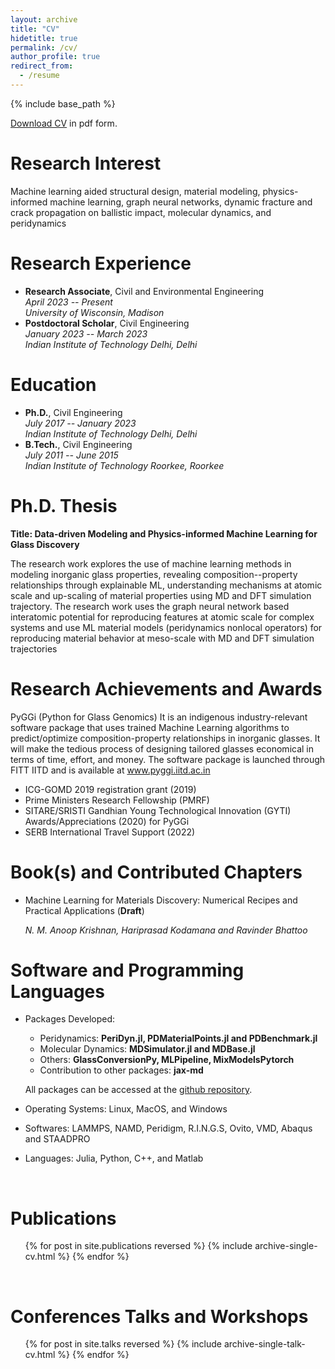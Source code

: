 ```yaml
---
layout: archive
title: "CV"
hidetitle: true
permalink: /cv/
author_profile: true
redirect_from:
  - /resume
---
```


{% include base_path %}

[Download CV]({{site.author.baseurl}}/files/ravinder_cv.pdf) in pdf form.

Research Interest
======
Machine learning aided structural design, material modeling, physics-informed machine learning, graph neural networks, dynamic fracture and crack propagation on ballistic impact, molecular dynamics, and peridynamics

Research Experience
======
- **Research Associate**, Civil and Environmental Engineering <br> _April 2023 -- Present <br> University of Wisconsin, Madison_
- **Postdoctoral Scholar**, Civil Engineering <br> _January 2023 -- March 2023 <br> Indian Institute of Technology Delhi, Delhi_

Education
======
- **Ph.D.**, Civil Engineering <br> _July 2017 -- January 2023 <br> Indian Institute of Technology Delhi, Delhi_
- **B.Tech.**, Civil Engineering <br>_July 2011 -- June 2015 <br> Indian Institute of Technology Roorkee, Roorkee_

Ph.D. Thesis
======
__Title: Data-driven Modeling and Physics-informed Machine Learning for Glass Discovery__

The research work explores the use of machine learning methods in modeling inorganic glass properties, revealing composition--property relationships through explainable ML, understanding mechanisms at atomic scale and up-scaling of material properties using MD and DFT simulation trajectory. The research work uses the graph neural network based interatomic potential for reproducing features at atomic scale for complex systems and use ML material models (peridynamics nonlocal operators) for reproducing material behavior at meso-scale with MD and DFT simulation trajectories


Research Achievements and Awards
======

PyGGi (Python for Glass Genomics)
It is an indigenous industry-relevant software package that uses trained Machine Learning
algorithms to predict/optimize composition-property relationships in inorganic glasses. It will
make the tedious process of designing tailored glasses economical in terms of time, effort, and
money.
The software package is launched through FITT IITD and is available at www.pyggi.iitd.ac.in

- ICG-GOMD 2019 registration grant (2019)
- Prime Ministers Research Fellowship (PMRF)
- SITARE/SRISTI Gandhian Young Technological Innovation (GYTI) Awards/Appreciations (2020) for PyGGi
- SERB International Travel Support (2022)

Book(s) and Contributed Chapters
======
- Machine Learning for Materials Discovery: Numerical Recipes and Practical Applications (__Draft__)

  *N. M. Anoop Krishnan, Hariprasad Kodamana and Ravinder Bhattoo*

Software and Programming Languages
======

- Packages Developed:
  - Peridynamics: __PeriDyn.jl, PDMaterialPoints.jl and PDBenchmark.jl__
  - Molecular Dynamics: __MDSimulator.jl and MDBase.jl__
  - Others: __GlassConversionPy, MLPipeline, MixModelsPytorch__
  - Contribution to other packages: __jax-md__

  All packages can be accessed at the [github repository](https://github.com/{{site.author.github}}).
- Operating Systems: Linux, MacOS, and Windows
- Softwares: LAMMPS, NAMD, Peridigm, R.I.N.G.S, Ovito, VMD, Abaqus and STAADPRO
- Languages: Julia, Python, C++, and Matlab

<br>

Publications
======
  <ol>{% for post in site.publications reversed %}
    {% include archive-single-cv.html %}
  {% endfor %}</ol>

<br>

Conferences Talks and Workshops
======
  <ol>{% for post in site.talks reversed %}
    {% include archive-single-talk-cv.html %}
  {% endfor %}</ol>


